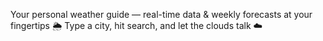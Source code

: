Your personal weather guide — real-time data & weekly forecasts at your fingertips 🌦️
Type a city, hit search, and let the clouds talk ☁️
